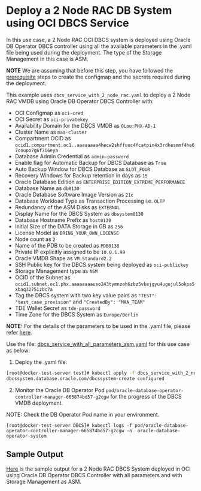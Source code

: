 # Deploy a 2 Node RAC DB System using OCI DBCS Service

In this use case, a 2 Node RAC OCI DBCS system is deployed using Oracle DB Operator DBCS controller using all the available parameters in the .yaml file being used during the deployment. The type of the Storage Management in this case is ASM.

**NOTE** We are assuming that before this step, you have followed the [prerequisite](./../README.md#prerequsites-to-deploy-a-dbcs-system-using-oracle-db-operator-dbcs-controller) steps to create the configmap and the secrets required during the deployment.

This example uses `dbcs_service_with_2_node_rac.yaml` to deploy a 2 Node RAC VMDB using Oracle DB Operator DBCS Controller with:

- OCI Configmap as `oci-cred`  
- OCI Secret as `oci-privatekey`  
- Availability Domain for the DBCS VMDB as `OLou:PHX-AD-1`  
- Cluster Name as `maa-cluster`
- Compartment OCID as `ocid1.compartment.oc1..aaaaaaaa4hecw2shffuuc4fcatpin4x3rdkesmmf4he67osupo7g6f7i6eya`  
- Database Admin Credential as `admin-password`  
- Enable flag for Automatic Backup for DBCS Database as `True`
- Auto Backup Window for DBCS Database as `SLOT_FOUR`
- Recovery Windows for Backup retention in days as `15`
- Oracle Database Edition as `ENTERPRISE_EDITION_EXTREME_PERFORMANCE`
- Database Name as `db0130`  
- Oracle Database Software Image Version as `21c`  
- Database Workload Type as Transaction Processing i.e. `OLTP`  
- Redundancy of the ASM Disks as `EXTERNAL`
- Display Name for the DBCS System as `dbsystem0130`
- Database Hostname Prefix as `host0130`  
- Initial Size of the DATA Storage in GB as `256`
- License Model as `BRING_YOUR_OWN_LICENSE`
- Node count as `2`
- Name of the PDB to be created as `PDB0130`
- Private IP explicitly assigned to be `10.0.1.99`
- Oracle VMDB Shape as `VM.Standard2.2` 
- SSH Public key for the DBCS system being deployed as `oci-publickey`  
- Storage Management type as `ASM`
- OCID of the Subnet as `ocid1.subnet.oc1.phx.aaaaaaaauso243tymnzeh6zbz5vkejgyu4ugujul5okpa5xbaq3275izbc7a`  
- Tag the DBCS system with two key value pairs as `"TEST": "test_case_provision"` and `"CreatedBy": "MAA_TEAM"`
- TDE Wallet Secret as `tde-password`
- Time Zone for the DBCS System as `Europe/Berlin`


**NOTE:** For the details of the parameters to be used in the .yaml file, please refer [here](./dbcs_controller_parameters.md). 

Use the file: [dbcs_service_with_all_parameters_asm.yaml](./dbcs_service_with_2_node_rac.yaml) for this use case as below:

1. Deploy the .yaml file:  
```sh
[root@docker-test-server test]# kubectl apply -f dbcs_service_with_2_node_rac.yaml
dbcssystem.database.oracle.com/dbcssystem-create configured
```

2. Monitor the Oracle DB Operator Pod `pod/oracle-database-operator-controller-manager-665874bd57-g2cgw` for the progress of the DBCS VMDB deployment. 

NOTE: Check the DB Operator Pod name in your environment.

```
[root@docker-test-server DBCS]# kubectl logs -f pod/oracle-database-operator-controller-manager-665874bd57-g2cgw -n  oracle-database-operator-system
```

## Sample Output

[Here](./dbcs_service_with_2_node_rac_sample_output.log) is the sample output for a 2 Node RAC DBCS System deployed in OCI using Oracle DB Operator DBCS Controller with all parameters and with Storage Management as ASM.
